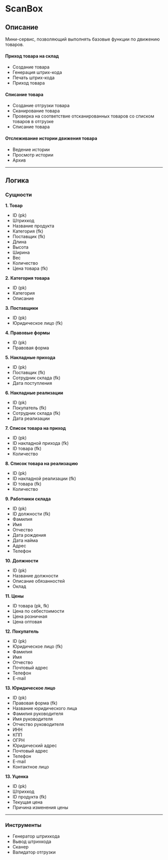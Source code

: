 # ScanBox

## Описание

Мини-сервис, позволяющий выполнять базовые функции по движению товаров.

#### Приход товара на склад

* Создание товара
* Генерация штрих-кода
* Печать штрих-кода
* Приход товара

#### Списание товара

* Создание отгрузки товара
* Сканирование товара
* Проверка на соответствие отсканированных товаров со списком товаров в отгрузке
* Списание товара

#### Отслеживание истории движения товара

* Ведение истории
* Просмотр истории
* Архив

***

## Логика

### Сущности

**1. Товар**

- ID (pk)
- Штрихкод
- Название продукта
- Категория (fk)
- Поставщик (fk)
- Длина
- Высота
- Ширина
- Вес
- Количество
- Цена товара (fk)

**2. Категория товара**

- ID (pk)
- Категория
- Описание

**3. Поставщики**

- ID (pk)
- Юридическое лицо (fk)

**4. Правовые формы**

- ID (pk)
- Правовая форма

**5. Накладные прихода**

- ID (pk)
- Поставщик (fk)
- Сотрудник склада (fk)
- Дата поступления

**6. Накладные реализации**

- ID (pk)
- Покупатель (fk)
- Сотрудник склада (fk)
- Дата реализации

**7. Список товара на приход**  

- ID (pk)
- ID накладной прихода (fk)
- ID товара (fk)
- Количество

**8. Список товара на реализацию**  

- ID (pk)
- ID накладной реализации (fk)
- ID товара (fk)
- Количество

**9. Работники склада**  

- ID (pk)
- ID должности (fk)
- Фамилия
- Имя
- Отчество
- Дата рождения
- Дата найма
- Адрес
- Телефон

**10. Должности**  

- ID (pk)
- Название должности
- Описание обязанностей
- Оклад

**11. Цены**

- ID товара (pk, fk)
- Цена по себестоимости
- Цена розничная
- Цена оптовая

**12. Покупатель**

- ID (pk)
- Юридическое лицо (fk)
- Фамилия
- Имя
- Отчество
- Почтовый адрес
- Телефон
- E-mail

**13. Юридическое лицо**

- ID (pk)
- Правовая форма (fk)
- Название юридического лица
- Фамилия руководителя
- Имя руководителя
- Отчество руководителя
- ИНН
- КПП
- ОГРН
- Юридический адрес
- Почтовый адрес
- Телефон
- E-mail
- Контактное лицо

**13. Уценка**

- ID (pk)
- Штрихкод
- ID продукта (fk)
- Текущая цена
- Причина изменения цены

***

### Инструменты

- Генератор штрихкода
- Вывод штрихкода
- Сканер
- Валидатор отгрузки
